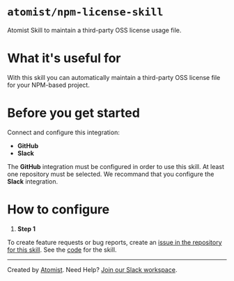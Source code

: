 # `atomist/npm-license-skill`

Atomist Skill to maintain a third-party OSS license usage file.
 
<!---atomist-skill-readme:start--->

# What it's useful for

With this skill you can automatically maintain a third-party OSS license file for your NPM-based project. 

# Before you get started

Connect and configure this integration:

* **GitHub**
* **Slack**

The **GitHub** integration must be configured in order to use this skill. At least one repository must be selected.
We recommand that you configure the **Slack** integration. 

# How to configure

1. **Step 1**
    
To create feature requests or bug reports, create an [issue in the repository for this skill](https://github.com/atomist-skills/npm-license-skill/issues). 
See the [code](https://github.com/atomist-skills/npm-license-skill) for the skill.

<!---atomist-skill-readme:end--->

---

Created by [Atomist][atomist].
Need Help?  [Join our Slack workspace][slack].

[atomist]: https://atomist.com/ (Atomist - How Teams Deliver Software)
[slack]: https://join.atomist.com/ (Atomist Community Slack) 
